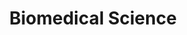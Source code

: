 ---
layout: course-page
title: Biomedical Science
instructor:
  - name:
    url:
coursename:
description: ""
---